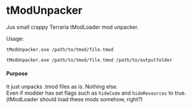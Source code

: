 # tModUnpacker

Jus small crappy Terraria tModLoader mod unpacker.

Usage:
```
tModUnpacker.exe /path/to/tmod/file.tmod

tModUnpacker.exe /path/to/tmod/file.tmod /path/to/outputfolder
```

#### Purpose
It just unpacks .tmod files as is. Nothing else.<br>
Even if modder has set flags such as `hideCode` and `hideResources` to true. (tModLoader should load these mods somehow, right?)